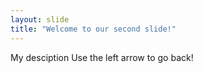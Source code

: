 ```yaml
---
layout: slide
title: "Welcome to our second slide!"
---
```

My desciption
Use the left arrow to go back!
